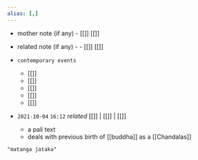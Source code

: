 ```yaml
---
alias: [,]
---
```

- mother note (if any)
		- [[]] [[]]
- related note (if any) -
		- [[]] [[]]
- `contemporary events`
	- [[]]
	- [[]]
	- [[]]
	- [[]]
	- [[]]

- `2021-10-04`  `16:12` _related_ [[]] | [[]] | [[]]
	- a pali text
	- deals with previous birth of [[buddha]] as a [[Chandalas]]

```query
"matanga jataka"
```